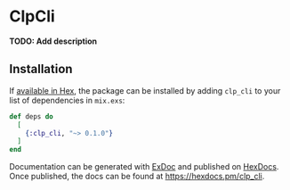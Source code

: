 # ClpCli

**TODO: Add description**

## Installation

If [available in Hex](https://hex.pm/docs/publish), the package can be installed
by adding `clp_cli` to your list of dependencies in `mix.exs`:

```elixir
def deps do
  [
    {:clp_cli, "~> 0.1.0"}
  ]
end
```

Documentation can be generated with [ExDoc](https://github.com/elixir-lang/ex_doc)
and published on [HexDocs](https://hexdocs.pm). Once published, the docs can
be found at <https://hexdocs.pm/clp_cli>.

